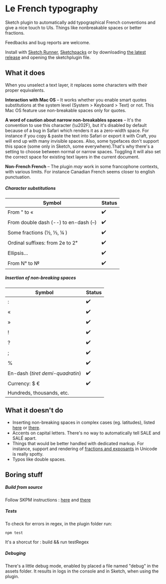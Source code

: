 # Le French typography

Sketch plugin to automatically add typographical French conventions and give a nice touch to UIs. Things like nonbreakable spaces or better fractions.

Feedbacks and bug reports are welcome.

Install with [Sketch Runner](https://sketchrunner.com/), [Sketchpacks](https://www.sketchpacks.com/Saint-loup/french-typography) or by downloading
[the latest release](https://github.com/Saint-loup/french-typography/releases/latest) and opening the sketchplugin file.


##  What it does

When you unselect a text layer, it replaces some characters with their proper equivalents. 

**Interaction with Mac OS** – It works whether you enable smart quotes substitutions at the system level (System > Keyboard > Text) or not. This Mac OS feature use non-breakable spaces only for quotes.

**A word of caution about narrow non-breakables spaces** – It's the convention to use this character (\u202F), but it's disabled by default because of a bug in Safari which renders it as a zero-width space. For instance if you copy & paste the text into Safari or export it with Craft, you will end up with many invisible spaces. Also, some typefaces don't support this space (some only in Sketch, some everywhere).That's why there's a setting to choose between normal or narrow spaces. Toggling it will also set the correct space for existing text layers in the current document.  

**Non-French French** – The plugin *may* work in some francophone contexts, with various limits. For instance Canadian French seems closer to english punctuation.

##### Character substitutions

| Symbol                      | Status |
| ---------------------------- | ------ |
| From " to «                |  ✔️  |
| From double dash (--) to en-dash (–)       |  ✔️  |
| Some fractions (½, ⅓, ¼ )           |  ✔️  |
| Ordinal suffixes: from 2e to 2ᵉ|  ✔️  |
| Ellipsis…   |  ✔️  |
| From N° to №                     |  ✔️  |


##### Insertion of non-breaking spaces

| Symbol                 | Status |
| --------------------- | ------- |
| :                     |  ✔️  |
| «                     |  ✔️  |
| »                     |  ✔️  |
| !                     |  ✔️  |
| ?                     |  ✔️  |
| ;                     |  ✔️  |
| %                     |  ✔️  |
| En-dash  (*tiret demi-quadratin*)      |  ✔️  |
| Currency:  $ €        |  ✔️  |
| Hundreds, thousands, etc.  |      |


## What it doesn't do


* Inserting non-breaking spaces in complex cases (eg. latitudes), listed [here](https://www.btb.termiumplus.gc.ca/tpv2guides/guides/chroniq/index-fra.html?lang=fra&lettr=indx_autr8cDRJ-6fjpl0&page=9ouqyIer24Kc.html) or [there](https://en.wikipedia.org/wiki/Wikipedia:Manual_of_Style#Non-breaking_spaces).
* Accents on capital letters. There's no way to automatically tell SALE and SALÉ apart.
* Things that would be better handled with dedicated markup. For instance, support and rendering of [fractions and exposants](https://en.wikipedia.org/wiki/Unicode_subscripts_and_superscripts#Superscripts_and_subscripts_block) in Unicode is really spotty.
* Typos like double spaces.


## Boring stuff

##### Build from source

Follow SKPM instructions : [here](https://skpm.io/help/) and [there](https://developer.sketchapp.com/guides/)

##### Tests

To check for errors in regex, in the plugin folder run:

`npm test`

It's a shorcut for : 
build && <sketchTool path> run <plugin path> testRegex

##### Debuging

There's a little debug mode, enabled by placed a file named "debug" in the assets folder. It results in logs in the console and in Sketch, when using the plugin. 
